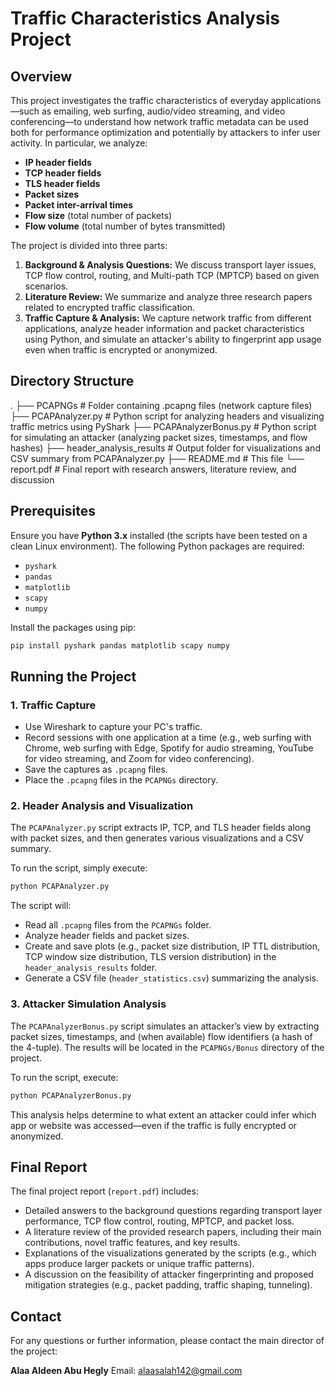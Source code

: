 # Traffic Characteristics Analysis Project

## Overview

This project investigates the traffic characteristics of everyday applications—such as emailing, web surfing, audio/video streaming, and video conferencing—to understand how network traffic metadata can be used both for performance optimization and potentially by attackers to infer user activity. In particular, we analyze:

- **IP header fields**
- **TCP header fields**
- **TLS header fields**
- **Packet sizes**
- **Packet inter-arrival times**
- **Flow size** (total number of packets)
- **Flow volume** (total number of bytes transmitted)

The project is divided into three parts:

1. **Background & Analysis Questions:** We discuss transport layer issues, TCP flow control, routing, and Multi-path TCP (MPTCP) based on given scenarios.
2. **Literature Review:** We summarize and analyze three research papers related to encrypted traffic classification.
3. **Traffic Capture & Analysis:** We capture network traffic from different applications, analyze header information and packet characteristics using Python, and simulate an attacker's ability to fingerprint app usage even when traffic is encrypted or anonymized.

## Directory Structure

.
├── PCAPNGs                    # Folder containing .pcapng files (network capture files)
├── PCAPAnalyzer.py            # Python script for analyzing headers and visualizing traffic metrics using PyShark
├── PCAPAnalyzerBonus.py       # Python script for simulating an attacker (analyzing packet sizes, timestamps, and flow hashes)
├── header_analysis_results    # Output folder for visualizations and CSV summary from PCAPAnalyzer.py
├── README.md                  # This file
└── report.pdf                 # Final report with research answers, literature review, and discussion



## Prerequisites

Ensure you have **Python 3.x** installed (the scripts have been tested on a clean Linux environment). The following Python packages are required:

- `pyshark`
- `pandas`
- `matplotlib`
- `scapy`
- `numpy`

Install the packages using pip:

```bash
pip install pyshark pandas matplotlib scapy numpy
```

## Running the Project

### 1. Traffic Capture

- Use Wireshark to capture your PC's traffic.
- Record sessions with one application at a time (e.g., web surfing with Chrome, web surfing with Edge, Spotify for audio streaming, YouTube for video streaming, and Zoom for video conferencing).
- Save the captures as `.pcapng` files.
- Place the `.pcapng` files in the `PCAPNGs` directory.

### 2. Header Analysis and Visualization

The `PCAPAnalyzer.py` script extracts IP, TCP, and TLS header fields along with packet sizes, and then generates various visualizations and a CSV summary.

To run the script, simply execute:

```bash
python PCAPAnalyzer.py
```

The script will:

- Read all `.pcapng` files from the `PCAPNGs` folder.
- Analyze header fields and packet sizes.
- Create and save plots (e.g., packet size distribution, IP TTL distribution, TCP window size distribution, TLS version distribution) in the `header_analysis_results` folder.
- Generate a CSV file (`header_statistics.csv`) summarizing the analysis.

### 3. Attacker Simulation Analysis

The `PCAPAnalyzerBonus.py` script simulates an attacker’s view by extracting packet sizes, timestamps, and (when available) flow identifiers (a hash of the 4-tuple). The results will be located in the `PCAPNGs/Bonus` directory of the project.

To run the script, execute:

```bash
python PCAPAnalyzerBonus.py
```

This analysis helps determine to what extent an attacker could infer which app or website was accessed—even if the traffic is fully encrypted or anonymized.

## Final Report

The final project report (`report.pdf`) includes:

- Detailed answers to the background questions regarding transport layer performance, TCP flow control, routing, MPTCP, and packet loss.
- A literature review of the provided research papers, including their main contributions, novel traffic features, and key results.
- Explanations of the visualizations generated by the scripts (e.g., which apps produce larger packets or unique traffic patterns).
- A discussion on the feasibility of attacker fingerprinting and proposed mitigation strategies (e.g., packet padding, traffic shaping, tunneling).

## Contact

For any questions or further information, please contact the main director of the project:

**Alaa Aldeen Abu Hegly**
Email: alaasalah142@gmail.com
